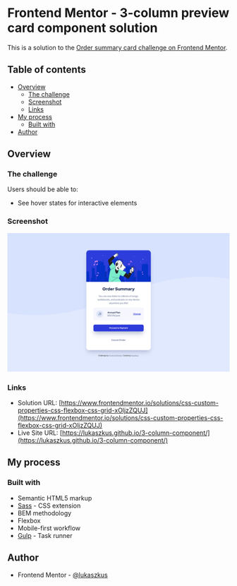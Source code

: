 # Frontend Mentor - 3-column preview card component solution

This is a solution to the [Order summary card challenge on Frontend Mentor](https://www.frontendmentor.io/challenges/order-summary-component-QlPmajDUj).

## Table of contents

- [Overview](#overview)
  - [The challenge](#the-challenge)
  - [Screenshot](#screenshot)
  - [Links](#links)
- [My process](#my-process)
  - [Built with](#built-with)
- [Author](#author)

## Overview

### The challenge

Users should be able to:

- See hover states for interactive elements

### Screenshot

![](./screenshot.jpg)

### Links

- Solution URL: [https://www.frontendmentor.io/solutions/css-custom-properties-css-flexbox-css-grid-xOljzZQUJ](https://www.frontendmentor.io/solutions/css-custom-properties-css-flexbox-css-grid-xOljzZQUJ)
- Live Site URL: [https://lukaszkus.github.io/3-column-component/](https://lukaszkus.github.io/3-column-component/)

## My process

### Built with

- Semantic HTML5 markup
- [Sass](https://sass-lang.com/) - CSS extension
- BEM methodology
- Flexbox
- Mobile-first workflow
- [Gulp](https://gulpjs.com/) - Task runner

## Author

- Frontend Mentor - [@lukaszkus](https://www.frontendmentor.io/profile/lukaszkus)
